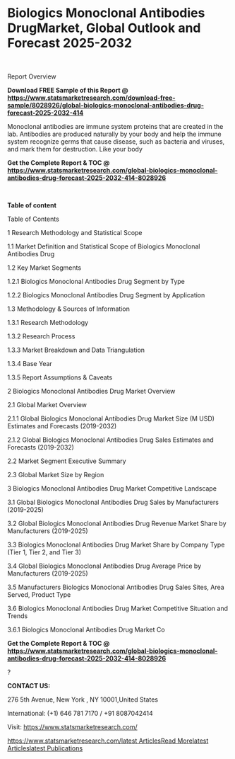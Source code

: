 <h1>Biologics Monoclonal Antibodies DrugMarket, Global Outlook and Forecast 2025-2032</h1><br/><p>Report Overview</p>
 
 
 
 <p><strong>Download FREE Sample of this Report @ <a href="https://www.statsmarketresearch.com/download-free-sample/8028926/global-biologics-monoclonal-antibodies-drug-forecast-2025-2032-414">https://www.statsmarketresearch.com/download-free-sample/8028926/global-biologics-monoclonal-antibodies-drug-forecast-2025-2032-414</a></strong></p>
 
 
 
 <p>Monoclonal antibodies are immune system proteins that are created in the lab. Antibodies are produced naturally by your body and help the immune system recognize germs that cause disease, such as bacteria and viruses, and mark them for destruction. Like your body</p>
 
 
 
 <div><b>Get the Complete Report & TOC @ <a href="https://www.statsmarketresearch.com/global-biologics-monoclonal-antibodies-drug-forecast-2025-2032-414-8028926">https://www.statsmarketresearch.com/global-biologics-monoclonal-antibodies-drug-forecast-2025-2032-414-8028926</a></b></div>
 
 
 
 <p><br />
 
 <b>Table of content</b></p>
 
 
 
 <p>Table of Contents<br />
 
 1 Research Methodology and Statistical Scope<br />
 
 1.1 Market Definition and Statistical Scope of Biologics Monoclonal Antibodies Drug<br />
 
 1.2 Key Market Segments<br />
 
 1.2.1 Biologics Monoclonal Antibodies Drug Segment by Type<br />
 
 1.2.2 Biologics Monoclonal Antibodies Drug Segment by Application<br />
 
 1.3 Methodology & Sources of Information<br />
 
 1.3.1 Research Methodology<br />
 
 1.3.2 Research Process<br />
 
 1.3.3 Market Breakdown and Data Triangulation<br />
 
 1.3.4 Base Year<br />
 
 1.3.5 Report Assumptions & Caveats<br />
 
 2 Biologics Monoclonal Antibodies Drug Market Overview<br />
 
 2.1 Global Market Overview<br />
 
 2.1.1 Global Biologics Monoclonal Antibodies Drug Market Size (M USD) Estimates and Forecasts (2019-2032)<br />
 
 2.1.2 Global Biologics Monoclonal Antibodies Drug Sales Estimates and Forecasts (2019-2032)<br />
 
 2.2 Market Segment Executive Summary<br />
 
 2.3 Global Market Size by Region<br />
 
 3 Biologics Monoclonal Antibodies Drug Market Competitive Landscape<br />
 
 3.1 Global Biologics Monoclonal Antibodies Drug Sales by Manufacturers (2019-2025)<br />
 
 3.2 Global Biologics Monoclonal Antibodies Drug Revenue Market Share by Manufacturers (2019-2025)<br />
 
 3.3 Biologics Monoclonal Antibodies Drug Market Share by Company Type (Tier 1, Tier 2, and Tier 3)<br />
 
 3.4 Global Biologics Monoclonal Antibodies Drug Average Price by Manufacturers (2019-2025)<br />
 
 3.5 Manufacturers Biologics Monoclonal Antibodies Drug Sales Sites, Area Served, Product Type<br />
 
 3.6 Biologics Monoclonal Antibodies Drug Market Competitive Situation and Trends<br />
 
 3.6.1 Biologics Monoclonal Antibodies Drug Market Co</p>
 
 
 
 <div><b>Get the Complete Report & TOC @ <a href="https://www.statsmarketresearch.com/global-biologics-monoclonal-antibodies-drug-forecast-2025-2032-414-8028926">https://www.statsmarketresearch.com/global-biologics-monoclonal-antibodies-drug-forecast-2025-2032-414-8028926</a></b></div>
 
 
 
 <p>? </p>
 
 
 
 <p><b>CONTACT US:</b><br />
 
 276 5th Avenue, New York , NY 10001,United States<br />
 
 International: (+1) 646 781 7170 / +91 8087042414<br />
 
 Visit: <a href="https://www.statsmarketresearch.com/">https://www.statsmarketresearch.com/</a><br />
 
 <a href="https://gyeongbokgung.com">https://www.statsmarketresearch.com/</a><a href="https://hallyeomaritime.com">latest Articles</a><a href="https://jingwansa.com">Read More</a><a href="https://nguoiviet.jp/">latest Articles</a><a href="https://www.intelmarketresearch.com/">latest Publications</a></p>